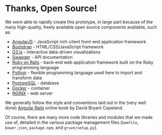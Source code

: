 # Thanks, Open Source!

We were able to rapidly create this prototype, in large part because of the many high-quality, freely available open source components available, such as:

* [AngularJS](https://angularjs.org/) - JavaScript rich-client front-end application framework
* [Bootstrap](http://getbootstrap.com/) - HTML/CSS/JavaScript framework
* [D3.js](http://d3js.org/) - interactive data-driven visualizations
* [Swagger](http://swagger.io/) - API documentation
* [Ruby on Rails](http://rubyonrails.org/) - back-end web application framework built on the Ruby programming language
* [Python](http://www.python.org/) - flexible programming language used here to import and transform data
* [PostgreSQL](http://www.postgresql.org/) - database
* [Docker](https://www.docker.com/) - container
* [NGINX](http://nginx.org/) - web server

We generally follow the style and conventions laid out in the (very well done) [Angular Rails](http://angular-rails.com/) online book by David Bryant Copeland.

Of course, there are many more code libraries and modules that we made use of, detailed in the various package management files (`Gemfile`, `bower.json`, `package.npm`, and `gruve/setup.py`).
